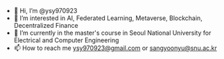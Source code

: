 - 👋 Hi, I’m @ysy970923
- 👀 I’m interested in AI, Federated Learning, Metaverse, Blockchain, Decentralized Finance
- 🌱 I’m currently in the master's course in Seoul National University for Electrical and Computer Engineering
- 📫 How to reach me ysy970923@gmail.com or sangyoonyu@snu.ac.kr

<!---
ysy970923/ysy970923 is a ✨ special ✨ repository because its `README.md` (this file) appears on your GitHub profile.
You can click the Preview link to take a look at your changes.
--->
